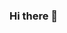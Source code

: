 ### Hi there 👋

<!--
**jkru3/jkru3** is a ✨ _special_ ✨ repository because its `README.md` (this file) appears on your GitHub profile.

Here are some ideas to get you started:

	![GitHub commit activity](https://img.shields.io/github/commit-activity/y/jkru3/CardGames?style=plastic)

- 🔭 I’m currently working on ...
- 🌱 I’m currently learning ...
- 👯 I’m looking to collaborate on ...
- 🤔 I’m looking for help with ...
- 💬 Ask me about ...
- 📫 How to reach me: ...
- 😄 Pronouns: ...
- ⚡ Fun fact: ...
-->
